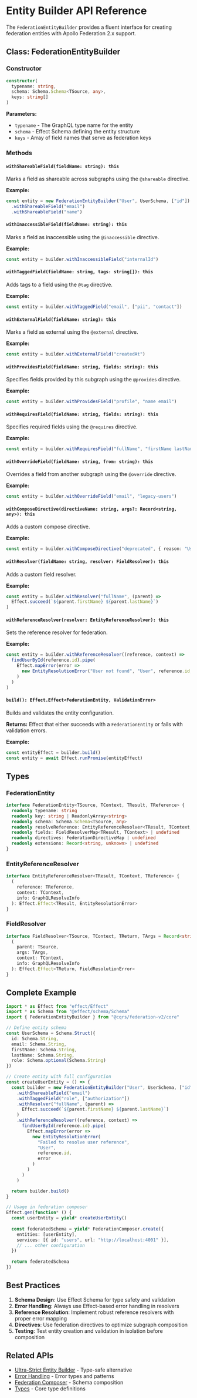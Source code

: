 # Entity Builder API Reference

The `FederationEntityBuilder` provides a fluent interface for creating federation entities with Apollo Federation 2.x support.

## Class: FederationEntityBuilder

### Constructor

```typescript
constructor(
  typename: string,
  schema: Schema.Schema<TSource, any>,
  keys: string[]
)
```

**Parameters:**
- `typename` - The GraphQL type name for the entity
- `schema` - Effect Schema defining the entity structure
- `keys` - Array of field names that serve as federation keys

### Methods

#### `withShareableField(fieldName: string): this`

Marks a field as shareable across subgraphs using the `@shareable` directive.

**Example:**
```typescript
const entity = new FederationEntityBuilder("User", UserSchema, ["id"])
  .withShareableField("email")
  .withShareableField("name")
```

#### `withInaccessibleField(fieldName: string): this`

Marks a field as inaccessible using the `@inaccessible` directive.

**Example:**
```typescript
const entity = builder.withInaccessibleField("internalId")
```

#### `withTaggedField(fieldName: string, tags: string[]): this`

Adds tags to a field using the `@tag` directive.

**Example:**
```typescript
const entity = builder.withTaggedField("email", ["pii", "contact"])
```

#### `withExternalField(fieldName: string): this`

Marks a field as external using the `@external` directive.

**Example:**
```typescript
const entity = builder.withExternalField("createdAt")
```

#### `withProvidesField(fieldName: string, fields: string): this`

Specifies fields provided by this subgraph using the `@provides` directive.

**Example:**
```typescript
const entity = builder.withProvidesField("profile", "name email")
```

#### `withRequiresField(fieldName: string, fields: string): this`

Specifies required fields using the `@requires` directive.

**Example:**
```typescript
const entity = builder.withRequiresField("fullName", "firstName lastName")
```

#### `withOverrideField(fieldName: string, from: string): this`

Overrides a field from another subgraph using the `@override` directive.

**Example:**
```typescript
const entity = builder.withOverrideField("email", "legacy-users")
```

#### `withComposeDirective(directiveName: string, args?: Record<string, any>): this`

Adds a custom compose directive.

**Example:**
```typescript
const entity = builder.withComposeDirective("deprecated", { reason: "Use v2 API" })
```

#### `withResolver(fieldName: string, resolver: FieldResolver): this`

Adds a custom field resolver.

**Example:**
```typescript
const entity = builder.withResolver("fullName", (parent) => 
  Effect.succeed(`${parent.firstName} ${parent.lastName}`)
)
```

#### `withReferenceResolver(resolver: EntityReferenceResolver): this`

Sets the reference resolver for federation.

**Example:**
```typescript
const entity = builder.withReferenceResolver((reference, context) =>
  findUserById(reference.id).pipe(
    Effect.mapError(error => 
      new EntityResolutionError("User not found", "User", reference.id, error)
    )
  )
)
```

#### `build(): Effect.Effect<FederationEntity, ValidationError>`

Builds and validates the entity configuration.

**Returns:** Effect that either succeeds with a `FederationEntity` or fails with validation errors.

**Example:**
```typescript
const entityEffect = builder.build()
const entity = await Effect.runPromise(entityEffect)
```

## Types

### FederationEntity

```typescript
interface FederationEntity<TSource, TContext, TResult, TReference> {
  readonly typename: string
  readonly key: string | ReadonlyArray<string>
  readonly schema: Schema.Schema<TSource, any>
  readonly resolveReference: EntityReferenceResolver<TResult, TContext, TReference>
  readonly fields: FieldResolverMap<TResult, TContext> | undefined
  readonly directives: FederationDirectiveMap | undefined
  readonly extensions: Record<string, unknown> | undefined
}
```

### EntityReferenceResolver

```typescript
interface EntityReferenceResolver<TResult, TContext, TReference> {
  (
    reference: TReference, 
    context: TContext, 
    info: GraphQLResolveInfo
  ): Effect.Effect<TResult, EntityResolutionError>
}
```

### FieldResolver

```typescript
interface FieldResolver<TSource, TContext, TReturn, TArgs = Record<string, unknown>> {
  (
    parent: TSource, 
    args: TArgs, 
    context: TContext, 
    info: GraphQLResolveInfo
  ): Effect.Effect<TReturn, FieldResolutionError>
}
```

## Complete Example

```typescript
import * as Effect from "effect/Effect"
import * as Schema from "@effect/schema/Schema"
import { FederationEntityBuilder } from "@cqrs/federation-v2/core"

// Define entity schema
const UserSchema = Schema.Struct({
  id: Schema.String,
  email: Schema.String,
  firstName: Schema.String,
  lastName: Schema.String,
  role: Schema.optional(Schema.String)
})

// Create entity with full configuration
const createUserEntity = () => {
  const builder = new FederationEntityBuilder("User", UserSchema, ["id"])
    .withShareableField("email")
    .withTaggedField("role", ["authorization"])
    .withResolver("fullName", (parent) =>
      Effect.succeed(`${parent.firstName} ${parent.lastName}`)
    )
    .withReferenceResolver((reference, context) =>
      findUserById(reference.id).pipe(
        Effect.mapError(error => 
          new EntityResolutionError(
            "Failed to resolve user reference",
            "User",
            reference.id,
            error
          )
        )
      )
    )

  return builder.build()
}

// Usage in federation composer
Effect.gen(function* () {
  const userEntity = yield* createUserEntity()
  
  const federatedSchema = yield* FederationComposer.create({
    entities: [userEntity],
    services: [{ id: "users", url: "http://localhost:4001" }],
    // ... other configuration
  })
  
  return federatedSchema
})
```

## Best Practices

1. **Schema Design**: Use Effect Schema for type safety and validation
2. **Error Handling**: Always use Effect-based error handling in resolvers
3. **Reference Resolution**: Implement robust reference resolvers with proper error mapping
4. **Directives**: Use federation directives to optimize subgraph composition
5. **Testing**: Test entity creation and validation in isolation before composition

## Related APIs

- [Ultra-Strict Entity Builder](./ultra-strict-entity-builder.md) - Type-safe alternative
- [Error Handling](./error-handling.md) - Error types and patterns
- [Federation Composer](./federation-composer.md) - Schema composition
- [Types](./types.md) - Core type definitions